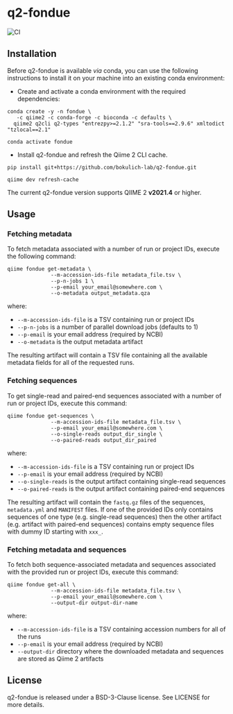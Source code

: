 # q2-fondue 
![CI](https://github.com/bokulich-lab/q2-fondue/actions/workflows/ci.yml/badge.svg)

## Installation

Before q2-fondue is available *via* conda, you can use the following instructions to install it on your machine into an existing conda environment:

* Create and activate a conda environment with the required dependencies:
```shell
conda create -y -n fondue \
   -c qiime2 -c conda-forge -c bioconda -c defaults \
  qiime2 q2cli q2-types "entrezpy>=2.1.2" "sra-tools==2.9.6" xmltodict "tzlocal==2.1"

conda activate fondue
```
* Install q2-fondue and refresh the Qiime 2 CLI cache. 
```shell
pip install git+https://github.com/bokulich-lab/q2-fondue.git

qiime dev refresh-cache
```

The current q2-fondue version supports QIIME 2 **v2021.4** or higher.


## Usage
### Fetching metadata

To fetch metadata associated with a number of run or project IDs, execute the following command:

```shell
qiime fondue get-metadata \
              --m-accession-ids-file metadata_file.tsv \
              --p-n-jobs 1 \
              --p-email your_email@somewhere.com \
              --o-metadata output_metadata.qza
```

where:
- `--m-accession-ids-file` is a TSV containing run or project IDs
- `--p-n-jobs` is a number of parallel download jobs (defaults to 1)
- `--p-email` is your email address (required by NCBI)
- `--o-metadata` is the output metadata artifact

The resulting artifact will contain a TSV file containing all the available metadata fields
for all of the requested runs.

### Fetching sequences

To get single-read and paired-end sequences associated with a number of run or project IDs, execute this command:
```shell
qiime fondue get-sequences \
              --m-accession-ids-file metadata_file.tsv \
              --p-email your_email@somewhere.com \
              --o-single-reads output_dir_single \
              --o-paired-reads output_dir_paired
```

where:
- `--m-accession-ids-file` is a TSV containing run or project IDs
- `--p-email` is your email address (required by NCBI)
- `--o-single-reads` is the output artifact containing single-read sequences
- `--o-paired-reads` is the output artifact containing paired-end sequences

The resulting artifact will contain the `fastq.gz` files of the sequences, `metadata.yml` and `MANIFEST` files. If one of the provided IDs only contains sequences of one type (e.g. single-read sequences) then the other artifact (e.g. artifact with paired-end sequences) contains empty sequence files with dummy ID starting with `xxx_`.

### Fetching metadata and sequences

To fetch both sequence-associated metadata and sequences associated with the provided run or project IDs, execute this command:

```shell
qiime fondue get-all \
              --m-accession-ids-file metadata_file.tsv \ 
              --p-email your_email@somewhere.com \
              --output-dir output-dir-name
```
where:
- `--m-accession-ids-file` is a TSV containing accession numbers for all of the runs
- `--p-email` is your email address (required by NCBI)
- `--output-dir` directory where the downloaded metadata and sequences are stored as Qiime 2 artifacts

## License

q2-fondue is released under a BSD-3-Clause license. See LICENSE for more details.

